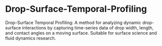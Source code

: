# Drop-Surface-Temporal-Profiling
Drop-Surface Temporal Profiling: A method for analyzing dynamic drop-surface interactions by capturing time-series data of drop width, length, and contact angles on a moving surface. Suitable for surface science and fluid dynamics research.
